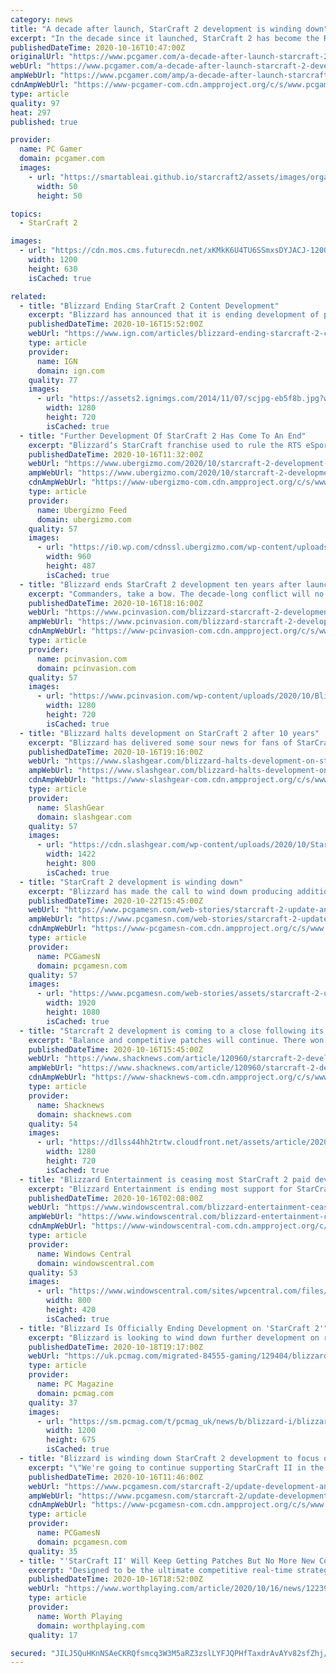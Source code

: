 ```yaml
---
category: news
title: "A decade after launch, StarCraft 2 development is winding down"
excerpt: "In the decade since it launched, StarCraft 2 has become the RTS scene. It's just not had much competition. The RTS genre is in dire straits, but StarCraft seems to exist in a bubble where people ..."
publishedDateTime: 2020-10-16T10:47:00Z
originalUrl: "https://www.pcgamer.com/a-decade-after-launch-starcraft-2-development-is-winding-down/"
webUrl: "https://www.pcgamer.com/a-decade-after-launch-starcraft-2-development-is-winding-down/"
ampWebUrl: "https://www.pcgamer.com/amp/a-decade-after-launch-starcraft-2-development-is-winding-down/"
cdnAmpWebUrl: "https://www-pcgamer-com.cdn.ampproject.org/c/s/www.pcgamer.com/amp/a-decade-after-launch-starcraft-2-development-is-winding-down/"
type: article
quality: 97
heat: 297
published: true

provider:
  name: PC Gamer
  domain: pcgamer.com
  images:
    - url: "https://smartableai.github.io/starcraft2/assets/images/organizations/pcgamer.com-50x50.jpg"
      width: 50
      height: 50

topics:
  - StarCraft 2

images:
  - url: "https://cdn.mos.cms.futurecdn.net/xKMkK6U4TU6SSmxsDYJACJ-1200-80.jpg"
    width: 1200
    height: 630
    isCached: true

related:
  - title: "Blizzard Ending StarCraft 2 Content Development"
    excerpt: "Blizzard has announced that it is ending development of paid-for content for StarCraft 2, a decade on from the game’s first launch. A blog post from the StarCraft 2 team explained that “for-purchase content”,"
    publishedDateTime: 2020-10-16T15:52:00Z
    webUrl: "https://www.ign.com/articles/blizzard-ending-starcraft-2-content-development"
    type: article
    provider:
      name: IGN
      domain: ign.com
    quality: 77
    images:
      - url: "https://assets2.ignimgs.com/2014/11/07/scjpg-eb5f8b.jpg?width=1280"
        width: 1280
        height: 720
        isCached: true
  - title: "Further Development Of StarCraft 2 Has Come To An End"
    excerpt: "Blizzard’s StarCraft franchise used to rule the RTS eSports scene, and to a certain extent, StarCraft 2 is still beloved and played by"
    publishedDateTime: 2020-10-16T11:32:00Z
    webUrl: "https://www.ubergizmo.com/2020/10/starcraft-2-development-stopped/"
    ampWebUrl: "https://www.ubergizmo.com/2020/10/starcraft-2-development-stopped/amp/"
    cdnAmpWebUrl: "https://www-ubergizmo-com.cdn.ampproject.org/c/s/www.ubergizmo.com/2020/10/starcraft-2-development-stopped/amp/"
    type: article
    provider:
      name: Ubergizmo Feed
      domain: ubergizmo.com
    quality: 57
    images:
      - url: "https://i0.wp.com/cdnssl.ubergizmo.com/wp-content/uploads/2013/03/StarCraft-II-Heart-of-the-Swarm.jpg"
        width: 960
        height: 487
        isCached: true
  - title: "Blizzard ends StarCraft 2 development ten years after launch"
    excerpt: "Commanders, take a bow. The decade-long conflict will no longer see new content as Blizzard announces the end of StarCraft 2 development."
    publishedDateTime: 2020-10-16T18:16:00Z
    webUrl: "https://www.pcinvasion.com/blizzard-starcraft-2-development/"
    ampWebUrl: "https://www.pcinvasion.com/blizzard-starcraft-2-development/amp/"
    cdnAmpWebUrl: "https://www-pcinvasion-com.cdn.ampproject.org/c/s/www.pcinvasion.com/blizzard-starcraft-2-development/amp/"
    type: article
    provider:
      name: pcinvasion.com
      domain: pcinvasion.com
    quality: 57
    images:
      - url: "https://www.pcinvasion.com/wp-content/uploads/2020/10/Blizzard-ends-StarCraft-2-development-ten-years-after-launch-2.jpg"
        width: 1280
        height: 720
        isCached: true
  - title: "Blizzard halts development on StarCraft 2 after 10 years"
    excerpt: "Blizzard has delivered some sour news for fans of StarCraft 2. The company has confirmed that is has essentially halted development on StarCraft 2, confirming that it will no longer be"
    publishedDateTime: 2020-10-16T19:16:00Z
    webUrl: "https://www.slashgear.com/blizzard-halts-development-on-starcraft-2-after-10-years-16643048/"
    ampWebUrl: "https://www.slashgear.com/blizzard-halts-development-on-starcraft-2-after-10-years-16643048/amp/"
    cdnAmpWebUrl: "https://www-slashgear-com.cdn.ampproject.org/c/s/www.slashgear.com/blizzard-halts-development-on-starcraft-2-after-10-years-16643048/amp/"
    type: article
    provider:
      name: SlashGear
      domain: slashgear.com
    quality: 57
    images:
      - url: "https://cdn.slashgear.com/wp-content/uploads/2020/10/StarCraft-2-ray-kerri-arty.jpg"
        width: 1422
        height: 800
        isCached: true
  - title: "StarCraft 2 development is winding down"
    excerpt: "Blizzard has made the call to wind down producing additional “for-purchase content” for real-time strategy game StarCraft 2. The dev team will continue doing season rolls and balance fixes, but this will free it up to think about what’s next."
    publishedDateTime: 2020-10-22T15:45:00Z
    webUrl: "https://www.pcgamesn.com/web-stories/starcraft-2-update-announcement.html"
    ampWebUrl: "https://www.pcgamesn.com/web-stories/starcraft-2-update-announcement.html"
    cdnAmpWebUrl: "https://www-pcgamesn-com.cdn.ampproject.org/c/s/www.pcgamesn.com/web-stories/starcraft-2-update-announcement.html"
    type: article
    provider:
      name: PCGamesN
      domain: pcgamesn.com
    quality: 57
    images:
      - url: "https://www.pcgamesn.com/web-stories/assets/starcraft-2-update-announcement/og-image.jpg"
        width: 1920
        height: 1080
        isCached: true
  - title: "Starcraft 2 development is coming to a close following its tenth anniversary"
    excerpt: "Balance and competitive patches will continue. There won't be any more for-purchase content like War Chests and Commanders."
    publishedDateTime: 2020-10-16T15:45:00Z
    webUrl: "https://www.shacknews.com/article/120960/starcraft-2-development-is-coming-to-a-close-following-its-tenth-anniversary"
    ampWebUrl: "https://www.shacknews.com/article/120960/starcraft-2-development-is-coming-to-a-close-following-its-tenth-anniversary?amphtml=1"
    cdnAmpWebUrl: "https://www-shacknews-com.cdn.ampproject.org/c/s/www.shacknews.com/article/120960/starcraft-2-development-is-coming-to-a-close-following-its-tenth-anniversary?amphtml=1"
    type: article
    provider:
      name: Shacknews
      domain: shacknews.com
    quality: 54
    images:
      - url: "https://d1lss44hh2trtw.cloudfront.net/assets/article/2020/10/16/starcraft-2-development-is-coming-to-a-close-following-its-tenth-anniversary_feature.jpg"
        width: 1280
        height: 720
        isCached: true
  - title: "Blizzard Entertainment is ceasing most StarCraft 2 paid development and support"
    excerpt: "Blizzard Entertainment is ending most support for StarCraft 2 moving forward. There will be no more paid content, though bug fixes and balance patches will continue. Blizzard is also looking forward to what is next for \"...the StarCraft universe as a whole.\""
    publishedDateTime: 2020-10-16T02:08:00Z
    webUrl: "https://www.windowscentral.com/blizzard-entertainment-ceasing-starcraft-2-paid-development"
    ampWebUrl: "https://www.windowscentral.com/blizzard-entertainment-ceasing-starcraft-2-paid-development?amp"
    cdnAmpWebUrl: "https://www-windowscentral-com.cdn.ampproject.org/c/s/www.windowscentral.com/blizzard-entertainment-ceasing-starcraft-2-paid-development?amp"
    type: article
    provider:
      name: Windows Central
      domain: windowscentral.com
    quality: 53
    images:
      - url: "https://www.windowscentral.com/sites/wpcentral.com/files/styles/large/public/field/image/2020/10/starcraft-2-image.jpg"
        width: 800
        height: 420
        isCached: true
  - title: "Blizzard Is Officially Ending Development on 'StarCraft 2'"
    excerpt: "Blizzard is looking to wind down further development on real-time strategy game StarCraft 2. In a recent blog post, the developer announced that it would be ending production on additional \"for-purchase content\" for the game in the near future."
    publishedDateTime: 2020-10-18T19:17:00Z
    webUrl: "https://uk.pcmag.com/migrated-84555-gaming/129404/blizzard-is-officially-ending-development-on-starcraft-2"
    type: article
    provider:
      name: PC Magazine
      domain: pcmag.com
    quality: 37
    images:
      - url: "https://sm.pcmag.com/t/pcmag_uk/news/b/blizzard-i/blizzard-is-officially-ending-development-on-starcraft-2_141a.1200.jpg"
        width: 1200
        height: 675
        isCached: true
  - title: "Blizzard is winding down StarCraft 2 development to focus on “what’s next”"
    excerpt: "\"We're going to continue supporting StarCraft II in the same manner as we have with our previous longstanding games\""
    publishedDateTime: 2020-10-16T11:46:00Z
    webUrl: "https://www.pcgamesn.com/starcraft-2/update-development-announcement"
    ampWebUrl: "https://www.pcgamesn.com/starcraft-2/update-development-announcement?amp"
    cdnAmpWebUrl: "https://www-pcgamesn-com.cdn.ampproject.org/c/s/www.pcgamesn.com/starcraft-2/update-development-announcement?amp"
    type: article
    provider:
      name: PCGamesN
      domain: pcgamesn.com
    quality: 35
  - title: "'StarCraft II' Will Keep Getting Patches But No More New Content"
    excerpt: "Designed to be the ultimate competitive real-time strategy game, StarCraft II will feature the return of the Protoss, Terran, and Zerg races, overhauled and re-imagined with Blizzard's signature approach to game balance. Each race will be further ..."
    publishedDateTime: 2020-10-16T18:52:00Z
    webUrl: "https://www.worthplaying.com/article/2020/10/16/news/122395/"
    type: article
    provider:
      name: Worth Playing
      domain: worthplaying.com
    quality: 17

secured: "JILJ5QuHKnNSAeCKRQfsmcq3W3M5aRZ3zslLYFJQPHfTaxdrAvAYv82sfZhj/yfj/D1Ht46kC0sRivIz0DEuSXMMLkCpqN+8Nfz9vC8c16eOxgWFPzM8I2tF3fpg/dBH/uNmAamdAitG1eMR+umXa7r0duDmfasizYdLHFQt4fQ+12c+gw4bgHd5S005Gzb8+AdOTgzncSMzEGTPov7skzKPMDb/4uE5FXb1e7D9yI22Iox6gbSJxk5lqST5VcvBWs0fl6NFipnfZPqrDEclXaaJCsI6vUY5d50LcysdFCSe42xQ2kbgFun1nIA9uoRcUlKEX0KkLqzTx2go4s/hCKajcnlBn4fQ5XTWv6ZkWcA=;9/GUV2dbw3eZ9pEtZ2BhDg=="
---
```


